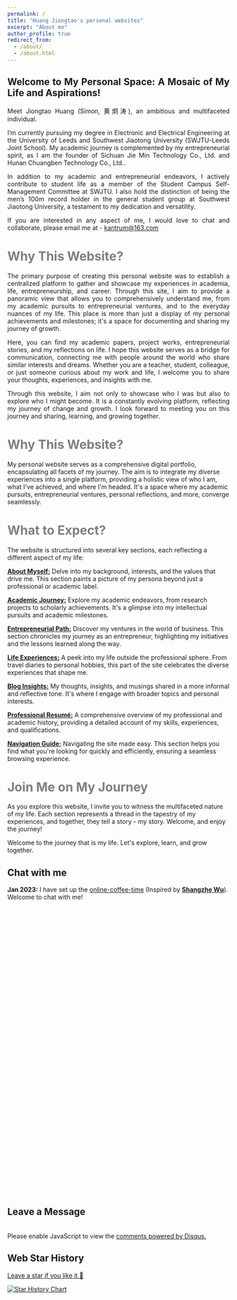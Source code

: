 ```yaml
---
permalink: /
title: "Huang Jiongtao's personal websites"
excerpt: "About me"
author_profile: true
redirect_from: 
  - /about/
  - /about.html
---
```


<style>
    .justify-text {
        text-align: justify;
        text-justify: inter-word;
    }
</style>

<div class="justify-text">
    <h2>Welcome to My Personal Space: A Mosaic of My Life and Aspirations!</h2>
    <p>Meet Jiongtao Huang (Simon, 黄炯涛), an ambitious and multifaceted individual.</p>
    <p>I’m currently pursuing my degree in Electronic and Electrical Engineering at the University of Leeds and Southwest Jiaotong University (SWJTU-Leeds Joint School). My academic journey is complemented by my entrepreneurial spirit, as I am the founder of Sichuan Jie Min Technology Co., Ltd. and Hunan Chuangben Technology Co., Ltd..</p>
    <p>In addition to my academic and entrepreneurial endeavors, I actively contribute to student life as a member of the Student Campus Self-Management Committee at SWJTU. I also hold the distinction of being the men’s 100m record holder in the general student group at Southwest Jiaotong University, a testament to my dedication and versatility.</p>
    <p>If you are interested in any aspect of me, I would love to chat and collaborate, please email me at - <a href="mailto:kantrum@163.com">kantrum@163.com</a></p>
</div>








<style>
    .justify-text {
        text-align: justify;
        text-justify: inter-word;
    }
</style>


<span style="color: gray;">Why This Website?</span>
======
<div class="justify-text">
    <p>The primary purpose of creating this personal website was to establish a centralized platform to gather and showcase my experiences in academia, life, entrepreneurship, and career. Through this site, I aim to provide a panoramic view that allows you to comprehensively understand me, from my academic pursuits to entrepreneurial ventures, and to the everyday nuances of my life. This place is more than just a display of my personal achievements and milestones; it's a space for documenting and sharing my journey of growth.</p>
    <p>Here, you can find my academic papers, project works, entrepreneurial stories, and my reflections on life. I hope this website serves as a bridge for communication, connecting me with people around the world who share similar interests and dreams. Whether you are a teacher, student, colleague, or just someone curious about my work and life, I welcome you to share your thoughts, experiences, and insights with me.</p>
    <p>Through this website, I aim not only to showcase who I was but also to explore who I might become. It is a constantly evolving platform, reflecting my journey of change and growth. I look forward to meeting you on this journey and sharing, learning, and growing together.</p>
</div>





<span style="color: gray;">Why This Website?</span>
======
My personal website serves as a comprehensive digital portfolio, encapsulating all facets of my journey. The aim is to integrate my diverse experiences into a single platform, providing a holistic view of who I am, what I've achieved, and where I'm headed. It's a space where my academic pursuits, entrepreneurial ventures, personal reflections, and more, converge seamlessly.

<span style="color: gray;">What to Expect?</span>
======
The website is structured into several key sections, each reflecting a different aspect of my life:

[**About Myself:**](https://kantrum.github.io/huangjiongtao.github.io//publications/) Delve into my background, interests, and the values that drive me. This section paints a picture of my persona beyond just a professional or academic label.

[**Academic Journey:**](https://kantrum.github.io/huangjiongtao.github.io//talks/) Explore my academic endeavors, from research projects to scholarly achievements. It's a glimpse into my intellectual pursuits and academic milestones.

[**Entrepreneurial Path:**](https://kantrum.github.io/huangjiongtao.github.io//entrepreneurship/) Discover my ventures in the world of business. This section chronicles my journey as an entrepreneur, highlighting my initiatives and the lessons learned along the way.

[**Life Experiences:**](https://kantrum.github.io/huangjiongtao.github.io//portfolio/) A peek into my life outside the professional sphere. From travel diaries to personal hobbies, this part of the site celebrates the diverse experiences that shape me.

[**Blog Insights:**](https://kantrum.github.io/huangjiongtao.github.io//year-archive/) My thoughts, insights, and musings shared in a more informal and reflective tone. It's where I engage with broader topics and personal interests.

[**Professional Resumé:**](https://kantrum.github.io/huangjiongtao.github.io//cv/) A comprehensive overview of my professional and academic history, providing a detailed account of my skills, experiences, and qualifications.

[**Navigation Guide:**](https://kantrum.github.io/huangjiongtao.github.io//markdown/) Navigating the site made easy. This section helps you find what you're looking for quickly and efficiently, ensuring a seamless browsing experience.

<span style="color: gray;">Join Me on My Journey</span>
======
As you explore this website, I invite you to witness the multifaceted nature of my life. Each section represents a thread in the tapestry of my experiences, and together, they tell a story - my story. Welcome, and enjoy the journey!

Welcome to the journey that is my life. Let's explore, learn, and grow together.





<!DOCTYPE html>
<html>
<head>
    <title>Chat with Me</title>
</head>
<body>

<h2>Chat with me</h2>

<p><strong>Jan 2023:</strong> I have set up the <a href="https://calendly.com/huangjiongtao/30min">online-coffee-time</a> (Inspired by <strong><a href="https://elliottwu.com/">Shangzhe Wu</a></strong>). Welcome to chat with me!</p>

<!-- Calendly inline widget begin -->
<div class="calendly-inline-widget" data-url="https://calendly.com/huangjiongtao/30min" style="min-width:320px;height:630px;"></div>
<script type="text/javascript" src="https://assets.calendly.com/assets/external/widget.js" async></script>
<!-- Calendly inline widget end -->

</body>
</html>








<br>

<h2>Leave a Message</h2>

<br>

<!-- 假设这里是 Disqus 评论系统的嵌入代码 -->
<div id="disqus_thread"></div>
<script>
    (function() { 
        var d = document, s = d.createElement('script');
        s.src = 'https://YOUR_DISQUS_SHORTNAME.disqus.com/embed.js';
        s.setAttribute('data-timestamp', +new Date());
        (d.head || d.body).appendChild(s);
    })();
</script>
<noscript>Please enable JavaScript to view the <a href="https://disqus.com/?ref_noscript">comments powered by Disqus.</a></noscript>

<br>

<h2>Web Star History</h2>

<a href="https://github.com/GuangLun2000/GuangLun2000.github.io">Leave a star if you like it 🥰</a>

<a href="https://star-history.com/#GuangLun2000/GuangLun2000.github.io&Date">
    <img src="https://api.star-history.com/svg?repos=GuangLun2000/GuangLun2000.github.io&type=Date" alt="Star History Chart">
</a>

<br>
